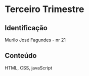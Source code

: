 # Terceiro Trimestre

## Identificação
  Murilo José Fagundes - nr 21
  
  ## Conteúdo
  HTML, CSS, javaScript
